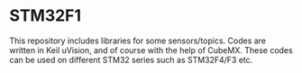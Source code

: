 # STM32F1

This repository includes libraries for some sensors/topics. Codes are written in Keil uVision, and of course with the help of CubeMX.
These codes can be used on different STM32 series such as STM32F4/F3 etc. 
